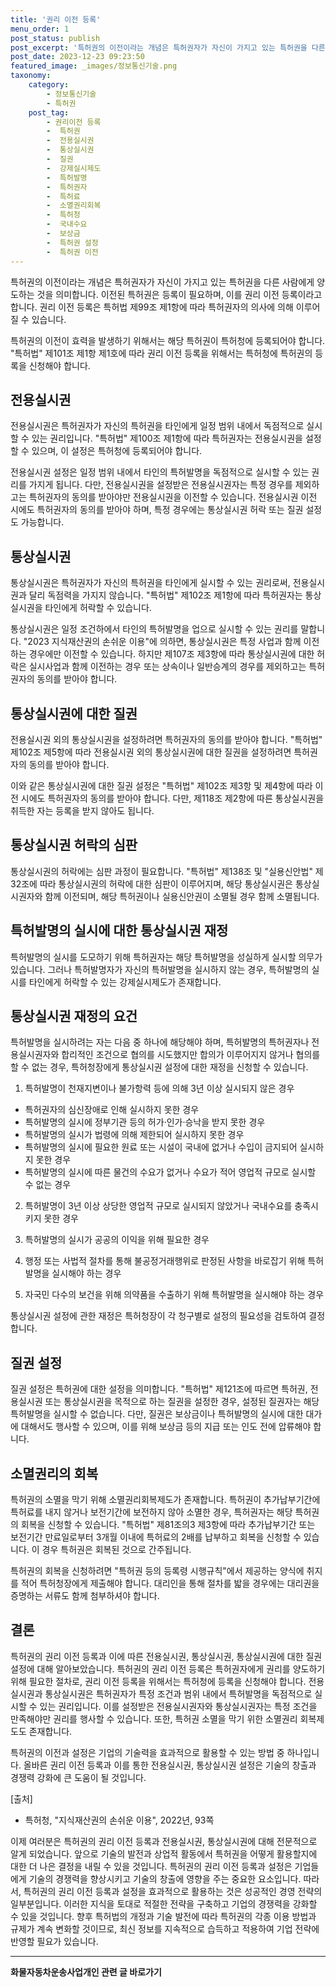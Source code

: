 ```yaml
---
title: '권리 이전 등록'
menu_order: 1
post_status: publish
post_excerpt: '특허권의 이전이라는 개념은 특허권자가 자신이 가지고 있는 특허권을 다른 사람에게 양도하는 것을 의미합니다. 이전된 특허권은 등록이 필요하며, 이를 권리 이전 등록이라고 합니다. 권리 이전 등록은 특허법 제99조 제1항에 따라 특허권자의 의사에 의해 이루어질 수 있습니다.'
post_date: 2023-12-23 09:23:50
featured_image: _images/정보통신기술.png
taxonomy:
    category:
        - 정보통신기술
        - 특허권
    post_tag:
        - 권리이전 등록
        -  특허권
        -  전용실시권
        -  통상실시권
        -  질권
        -  강제실시제도
        -  특허발명
        -  특허권자
        -  특허료
        -  소멸권리회복
        -  특허청
        -  국내수요
        -  보상금
        -  특허권 설정
        -  특허권 이전
---
```



특허권의 이전이라는 개념은 특허권자가 자신이 가지고 있는 특허권을 다른 사람에게 양도하는 것을 의미합니다. 이전된 특허권은 등록이 필요하며, 이를 권리 이전 등록이라고 합니다. 권리 이전 등록은 특허법 제99조 제1항에 따라 특허권자의 의사에 의해 이루어질 수 있습니다.

특허권의 이전이 효력을 발생하기 위해서는 해당 특허권이 특허청에 등록되어야 합니다. "특허법" 제101조 제1항 제1호에 따라 권리 이전 등록을 위해서는 특허청에 특허권의 등록을 신청해야 합니다.

## 전용실시권

전용실시권은 특허권자가 자신의 특허권을 타인에게 일정 범위 내에서 독점적으로 실시할 수 있는 권리입니다. "특허법" 제100조 제1항에 따라 특허권자는 전용실시권을 설정할 수 있으며, 이 설정은 특허청에 등록되어야 합니다.

전용실시권 설정은 일정 범위 내에서 타인의 특허발명을 독점적으로 실시할 수 있는 권리를 가지게 됩니다. 다만, 전용실시권을 설정받은 전용실시권자는 특정 경우를 제외하고는 특허권자의 동의를 받아야만 전용실시권을 이전할 수 있습니다. 전용실시권 이전 시에도 특허권자의 동의를 받아야 하며, 특정 경우에는 통상실시권 허락 또는 질권 설정도 가능합니다.

## 통상실시권

통상실시권은 특허권자가 자신의 특허권을 타인에게 실시할 수 있는 권리로써, 전용실시권과 달리 독점력을 가지지 않습니다. "특허법" 제102조 제1항에 따라 특허권자는 통상실시권을 타인에게 허락할 수 있습니다.

통상실시권은 일정 조건하에서 타인의 특허발명을 업으로 실시할 수 있는 권리를 말합니다. "2023 지식재산권의 손쉬운 이용"에 의하면, 통상실시권은 특정 사업과 함께 이전하는 경우에만 이전할 수 있습니다. 하지만 제107조 제3항에 따라 통상실시권에 대한 허락은 실시사업과 함께 이전하는 경우 또는 상속이나 일반승계의 경우를 제외하고는 특허권자의 동의를 받아야 합니다.

## 통상실시권에 대한 질권

전용실시권 외의 통상실시권을 설정하려면 특허권자의 동의를 받아야 합니다. "특허법" 제102조 제5항에 따라 전용실시권 외의 통상실시권에 대한 질권을 설정하려면 특허권자의 동의를 받아야 합니다.

이와 같은 통상실시권에 대한 질권 설정은 "특허법" 제102조 제3항 및 제4항에 따라 이전 시에도 특허권자의 동의를 받아야 합니다. 다만, 제118조 제2항에 따른 통상실시권을 취득한 자는 등록을 받지 않아도 됩니다.

## 통상실시권 허락의 심판

통상실시권의 허락에는 심판 과정이 필요합니다. "특허법" 제138조 및 "실용신안법" 제32조에 따라 통상실시권의 허락에 대한 심판이 이루어지며, 해당 통상실시권은 통상실시권자와 함께 이전되며, 해당 특허권이나 실용신안권이 소멸될 경우 함께 소멸됩니다.

## 특허발명의 실시에 대한 통상실시권 재정

특허발명의 실시를 도모하기 위해 특허권자는 해당 특허발명을 성실하게 실시할 의무가 있습니다. 그러나 특허발명자가 자신의 특허발명을 실시하지 않는 경우, 특허발명의 실시를 타인에게 허락할 수 있는 강제실시제도가 존재합니다.

## 통상실시권 재정의 요건

특허발명을 실시하려는 자는 다음 중 하나에 해당해야 하며, 특허발명의 특허권자나 전용실시권자와 합리적인 조건으로 협의를 시도했지만 합의가 이루어지지 않거나 협의를 할 수 없는 경우, 특허청장에게 통상실시권 설정에 대한 재정을 신청할 수 있습니다.

1. 특허발명이 천재지변이나 불가항력 등에 의해 3년 이상 실시되지 않은 경우
- 특허권자의 심신장애로 인해 실시하지 못한 경우
- 특허발명의 실시에 정부기관 등의 허가·인가·승낙을 받지 못한 경우
- 특허발명의 실시가 법령에 의해 제한되어 실시하지 못한 경우
- 특허발명의 실시에 필요한 원료 또는 시설이 국내에 없거나 수입이 금지되어 실시하지 못한 경우
- 특허발명의 실시에 따른 물건의 수요가 없거나 수요가 적어 영업적 규모로 실시할 수 없는 경우

2. 특허발명이 3년 이상 상당한 영업적 규모로 실시되지 않았거나 국내수요를 충족시키지 못한 경우

3. 특허발명의 실시가 공공의 이익을 위해 필요한 경우

4. 행정 또는 사법적 절차를 통해 불공정거래행위로 판정된 사항을 바로잡기 위해 특허발명을 실시해야 하는 경우

5. 자국민 다수의 보건을 위해 의약품을 수출하기 위해 특허발명을 실시해야 하는 경우

통상실시권 설정에 관한 재정은 특허청장이 각 청구별로 설정의 필요성을 검토하여 결정합니다.

## 질권 설정

질권 설정은 특허권에 대한 설정을 의미합니다. "특허법" 제121조에 따르면 특허권, 전용실시권 또는 통상실시권을 목적으로 하는 질권을 설정한 경우, 설정된 질권자는 해당 특허발명을 실시할 수 없습니다. 다만, 질권은 보상금이나 특허발명의 실시에 대한 대가에 대해서도 행사할 수 있으며, 이를 위해 보상금 등의 지급 또는 인도 전에 압류해야 합니다.

## 소멸권리의 회복

특허권의 소멸을 막기 위해 소멸권리회복제도가 존재합니다. 특허권이 추가납부기간에 특허료를 내지 않거나 보전기간에 보전하지 않아 소멸한 경우, 특허권자는 해당 특허권의 회복을 신청할 수 있습니다. "특허법" 제81조의3 제3항에 따라 추가납부기간 또는 보전기간 만료일로부터 3개월 이내에 특허료의 2배를 납부하고 회복을 신청할 수 있습니다. 이 경우 특허권은 회복된 것으로 간주됩니다.

특허권의 회복을 신청하려면 "특허권 등의 등록령 시행규칙"에서 제공하는 양식에 취지를 적어 특허청장에게 제출해야 합니다. 대리인을 통해 절차를 밟을 경우에는 대리권을 증명하는 서류도 함께 첨부하셔야 합니다.

## 결론

특허권의 권리 이전 등록과 이에 따른 전용실시권, 통상실시권, 통상실시권에 대한 질권 설정에 대해 알아보았습니다. 특허권의 권리 이전 등록은 특허권자에게 권리를 양도하기 위해 필요한 절차로, 권리 이전 등록을 위해서는 특허청에 등록을 신청해야 합니다. 전용실시권과 통상실시권은 특허권자가 특정 조건과 범위 내에서 특허발명을 독점적으로 실시할 수 있는 권리입니다. 이를 설정받은 전용실시권자와 통상실시권자는 특정 조건을 만족해야만 권리를 행사할 수 있습니다. 또한, 특허권 소멸을 막기 위한 소멸권리 회복제도도 존재합니다.

특허권의 이전과 설정은 기업의 기술력을 효과적으로 활용할 수 있는 방법 중 하나입니다. 올바른 권리 이전 등록과 이를 통한 전용실시권, 통상실시권 설정은 기술의 창출과 경쟁력 강화에 큰 도움이 될 것입니다.

[출처]
- 특허청, "지식재산권의 손쉬운 이용", 2022년, 93쪽

이제 여러분은 특허권의 권리 이전 등록과 전용실시권, 통상실시권에 대해 전문적으로 알게 되었습니다. 앞으로 기술의 발전과 상업적 활동에서 특허권을 어떻게 활용할지에 대한 더 나은 결정을 내릴 수 있을 것입니다. 특허권의 권리 이전 등록과 설정은 기업들에게 기술의 경쟁력을 향상시키고 기술의 창출에 영향을 주는 중요한 요소입니다. 따라서, 특허권의 권리 이전 등록과 설정을 효과적으로 활용하는 것은 성공적인 경영 전략의 일부분입니다. 이러한 지식을 토대로 적절한 전략을 구축하고 기업의 경쟁력을 강화할 수 있을 것입니다. 향후 특허법의 개정과 기술 발전에 따라 특허권의 각종 이용 방법과 규제가 계속 변화할 것이므로, 최신 정보를 지속적으로 습득하고 적용하여 기업 전략에 반영할 필요가 있습니다.
<!-- wp:separator -->
<hr class="wp-block-separator has-alpha-channel-opacity"/>
<!-- /wp:separator -->

<!-- wp:group {"backgroundColor":"base","layout":{"type":"constrained"}} -->
<div class="wp-block-group has-base-background-color has-background"><!-- wp:paragraph {"align":"center","fontSize":"medium"} -->
<p class="has-text-align-center has-large-font-size"><strong>화물자동차운송사업개인 관련 글 바로가기</strong></p>
<!-- /wp:paragraph -->


<!-- wp:latest-posts
{"categories":[{"id":2053,"count":19,"description":"","link":"https://uknowlaw.com/category/%ed%99%94%eb%ac%bc%ec%9e%90%eb%8f%99%ec%b0%a8%ec%9a%b4%ec%86%a1%ec%82%ac%ec%97%85%ea%b0%9c%ec%9d%b8/","name":"화물자동차운송사업개인","slug":"화물자동차운송사업개인","taxonomy":"category","parent":0,"meta":[],"_links":{"self":[{"href":"https://uknowlaw.com/wp-json/wp/v2/categories/2053"}],"collection":[{"href":"https://uknowlaw.com/wp-json/wp/v2/categories"}],"about":[{"href":"https://uknowlaw.com/wp-json/wp/v2/taxonomies/category"}],"wp:post_type":[{"href":"https://uknowlaw.com/wp-json/wp/v2/posts?categories=2053"}],"curies":[{"name":"wp","href":"https://api.w.org/{rel}","templated":true}]}}],"postsToShow":100,"excerptLength":28,"postLayout":"grid","columns":2,"featuredImageAlign":"left","featuredImageSizeSlug":"large","fontSize":"small"} /--></div>
<!-- /wp:group -->